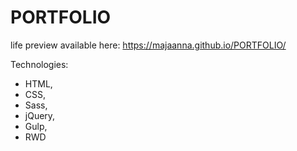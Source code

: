 # PORTFOLIO

life preview available here: https://majaanna.github.io/PORTFOLIO/

Technologies:
- HTML,
- CSS,
- Sass,
- jQuery,
- Gulp,
- RWD
